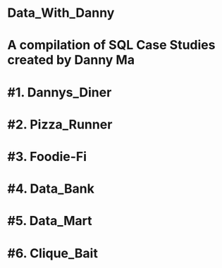 # Data_With_Danny
A compilation of SQL Case Studies created by Danny Ma
=======

#1. Dannys_Diner 
=======

#2. Pizza_Runner
=======

#3. Foodie-Fi
=======

#4. Data_Bank
=======

#5. Data_Mart
=======

#6. Clique_Bait
=======